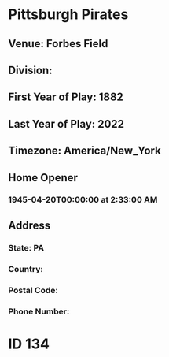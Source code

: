 # Pittsburgh Pirates
## Venue: Forbes Field
## Division: 
## First Year of Play: 1882
## Last Year of Play: 2022
## Timezone: America/New_York
## Home Opener
### 1945-04-20T00:00:00 at 2:33:00 AM
## Address
### 
### State: PA
### Country: 
### Postal Code: 
### Phone Number: 
# ID 134